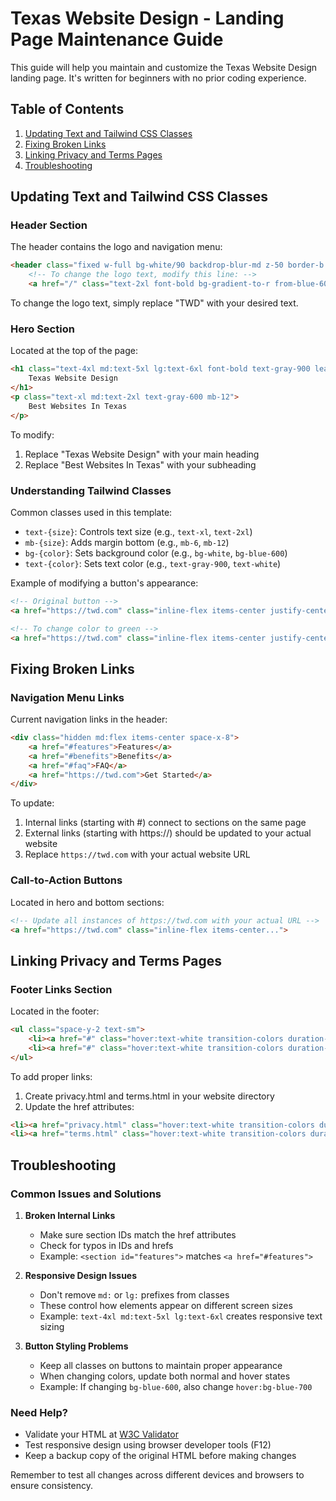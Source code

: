# Texas Website Design - Landing Page Maintenance Guide

This guide will help you maintain and customize the Texas Website Design landing page. It's written for beginners with no prior coding experience.

## Table of Contents
1. [Updating Text and Tailwind CSS Classes](#updating-text-and-tailwind-css-classes)
2. [Fixing Broken Links](#fixing-broken-links)
3. [Linking Privacy and Terms Pages](#linking-privacy-and-terms-pages)
4. [Troubleshooting](#troubleshooting)

## Updating Text and Tailwind CSS Classes

### Header Section
The header contains the logo and navigation menu:
```html
<header class="fixed w-full bg-white/90 backdrop-blur-md z-50 border-b border-gray-100">
    <!-- To change the logo text, modify this line: -->
    <a href="/" class="text-2xl font-bold bg-gradient-to-r from-blue-600 to-indigo-600 bg-clip-text text-transparent">TWD</a>
```
To change the logo text, simply replace "TWD" with your desired text.

### Hero Section
Located at the top of the page:
```html
<h1 class="text-4xl md:text-5xl lg:text-6xl font-bold text-gray-900 leading-tight mb-6">
    Texas Website Design
</h1>
<p class="text-xl md:text-2xl text-gray-600 mb-12">
    Best Websites In Texas
</p>
```
To modify:
1. Replace "Texas Website Design" with your main heading
2. Replace "Best Websites In Texas" with your subheading

### Understanding Tailwind Classes
Common classes used in this template:
- `text-{size}`: Controls text size (e.g., `text-xl`, `text-2xl`)
- `mb-{size}`: Adds margin bottom (e.g., `mb-6`, `mb-12`)
- `bg-{color}`: Sets background color (e.g., `bg-white`, `bg-blue-600`)
- `text-{color}`: Sets text color (e.g., `text-gray-900`, `text-white`)

Example of modifying a button's appearance:
```html
<!-- Original button -->
<a href="https://twd.com" class="inline-flex items-center justify-center px-8 py-4 border border-transparent text-lg font-medium rounded-full text-white bg-blue-600 hover:bg-blue-700">

<!-- To change color to green -->
<a href="https://twd.com" class="inline-flex items-center justify-center px-8 py-4 border border-transparent text-lg font-medium rounded-full text-white bg-green-600 hover:bg-green-700">
```

## Fixing Broken Links

### Navigation Menu Links
Current navigation links in the header:
```html
<div class="hidden md:flex items-center space-x-8">
    <a href="#features">Features</a>
    <a href="#benefits">Benefits</a>
    <a href="#faq">FAQ</a>
    <a href="https://twd.com">Get Started</a>
</div>
```

To update:
1. Internal links (starting with #) connect to sections on the same page
2. External links (starting with https://) should be updated to your actual website
3. Replace `https://twd.com` with your actual website URL

### Call-to-Action Buttons
Located in hero and bottom sections:
```html
<!-- Update all instances of https://twd.com with your actual URL -->
<a href="https://twd.com" class="inline-flex items-center...">
```

## Linking Privacy and Terms Pages

### Footer Links Section
Located in the footer:
```html
<ul class="space-y-2 text-sm">
    <li><a href="#" class="hover:text-white transition-colors duration-300">Privacy Policy</a></li>
    <li><a href="#" class="hover:text-white transition-colors duration-300">Terms of Service</a></li>
</ul>
```

To add proper links:
1. Create privacy.html and terms.html in your website directory
2. Update the href attributes:
```html
<li><a href="privacy.html" class="hover:text-white transition-colors duration-300">Privacy Policy</a></li>
<li><a href="terms.html" class="hover:text-white transition-colors duration-300">Terms of Service</a></li>
```

## Troubleshooting

### Common Issues and Solutions

1. **Broken Internal Links**
   - Make sure section IDs match the href attributes
   - Check for typos in IDs and hrefs
   - Example: `<section id="features">` matches `<a href="#features">`

2. **Responsive Design Issues**
   - Don't remove `md:` or `lg:` prefixes from classes
   - These control how elements appear on different screen sizes
   - Example: `text-4xl md:text-5xl lg:text-6xl` creates responsive text sizing

3. **Button Styling Problems**
   - Keep all classes on buttons to maintain proper appearance
   - When changing colors, update both normal and hover states
   - Example: If changing `bg-blue-600`, also change `hover:bg-blue-700`

### Need Help?
- Validate your HTML at [W3C Validator](https://validator.w3.org/)
- Test responsive design using browser developer tools (F12)
- Keep a backup copy of the original HTML before making changes

Remember to test all changes across different devices and browsers to ensure consistency.